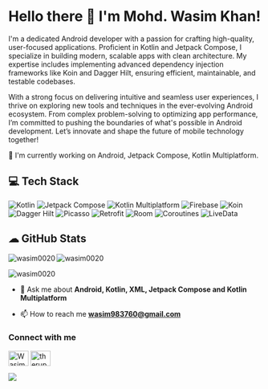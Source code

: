 # Hello there 👋 I'm Mohd. Wasim Khan!

I'm a dedicated Android developer with a passion for crafting high-quality, user-focused applications. Proficient in Kotlin and Jetpack Compose, I specialize in building modern, scalable apps with clean architecture. My expertise includes implementing advanced dependency injection frameworks like Koin and Dagger Hilt, ensuring efficient, maintainable, and testable codebases.

With a strong focus on delivering intuitive and seamless user experiences, I thrive on exploring new tools and techniques in the ever-evolving Android ecosystem. From complex problem-solving to optimizing app performance, I’m committed to pushing the boundaries of what's possible in Android development. Let’s innovate and shape the future of mobile technology together!

🌱 I'm currently working on Android, Jetpack Compose, Kotlin Multiplatform.

## 💻 Tech Stack
![Kotlin](https://img.shields.io/badge/kotlin-43853D.svg?style=for-the-badge&logo=kotlin&logoColor=white) ![Jetpack Compose](https://img.shields.io/badge/jetpack_compose-39457E.svg?style=for-the-badge&logo=jetpack-compose&logoColor=white) ![Kotlin Multiplatform](https://img.shields.io/badge/KMM-35495E?&style=for-the-badge&logo=kotlin&logoColor=white) ![Firebase](https://img.shields.io/badge/firebase-%23039BE5.svg?style=for-the-badge&logo=firebase) ![Koin](https://img.shields.io/badge/Koin-6DB33F.svg?style=for-the-badge&logo=kotlin&logoColor=white) ![Dagger Hilt](https://img.shields.io/badge/Dagger%20Hilt-7B42BC.svg?style=for-the-badge&logo=dagger&logoColor=white) ![Picasso](https://img.shields.io/badge/Picasso-0A9EDC.svg?style=for-the-badge&logo=android&logoColor=white) ![Retrofit](https://img.shields.io/badge/Retrofit-4D4D4D.svg?style=for-the-badge&logo=android&logoColor=white) ![Room](https://img.shields.io/badge/Room-4285F4.svg?style=for-the-badge&logo=android&logoColor=white) ![Coroutines](https://img.shields.io/badge/Coroutines-0095D5.svg?style=for-the-badge&logo=kotlin&logoColor=white) ![LiveData](https://img.shields.io/badge/LiveData-F58220.svg?style=for-the-badge&logo=android&logoColor=white)

## ☁ GitHub Stats

<p><img align="left" src="https://github-readme-stats.vercel.app/api/top-langs?username=wasim0020&show_icons=true&theme=prussian&locale=en&layout=compact" alt="wasim0020" /></p>

<p><img align="center" src="https://github-readme-stats.vercel.app/api?username=wasim0020&show_icons=true&theme=prussian&hide_border=false&include_all_commits=true&count_private=false" alt="wasim0020" /></p>

<p><img align="center" src="https://github-readme-streak-stats.herokuapp.com/?user=wasim0020&show_icons=true&theme=prussian&locale=en&layout=compact" alt="wasim0020" /></p>

- 💬 Ask me about **Android, Kotlin, XML, Jetpack Compose and Kotlin Multiplatform**

- 📫 How to reach me **wasim983760@gmail.com**

<h3 align="left">Connect with me</h3>
<p align="left">
  <a href="https://twitter.com/WasimKh323" target="blank"><img align="center" src="https://raw.githubusercontent.com/rahuldkjain/github-profile-readme-generator/master/src/images/icons/Social/twitter.svg" alt="WasimKh323" height="30" width="40" /></a>
  <a href="https://linkedin.com/in/mohd-wasim-khan-ba4a7a27a" target="blank"><img align="center" src="https://raw.githubusercontent.com/rahuldkjain/github-profile-readme-generator/master/src/images/icons/Social/linked-in-alt.svg" alt="therupeshkryadav" height="30" width="40" /></a>
</p>

[![](https://visitcount.itsvg.in/api?id=wasim0020&icon=0&color=1)](https://visitcount.itsvg.in)
